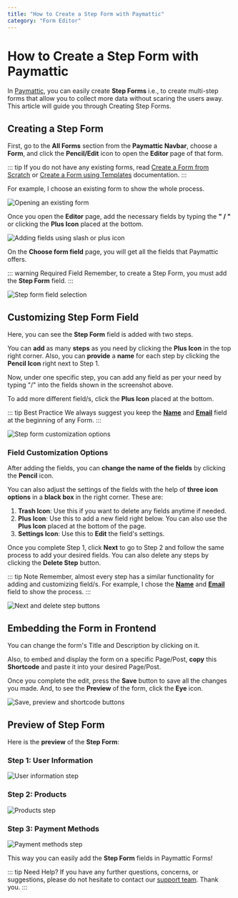 ```yaml
---
title: "How to Create a Step Form with Paymattic"
category: "Form Editor"
---
```


# How to Create a Step Form with Paymattic

In [Paymattic](https://paymattic.com/), you can easily create **Step Forms** i.e., to create multi-step forms that allow you to collect more data without scaring the users away. This article will guide you through Creating Step Forms.

## Creating a Step Form

First, go to the **All Forms** section from the **Paymattic Navbar**, choose a **Form**, and click the **Pencil/Edit** icon to open the **Editor** page of that form.

::: tip
If you do not have any existing forms, read [Create a Form from Scratch](../form-editor/how-to-create-a-form-from-scratch-with-paymattic.md) or [Create a Form using Templates](../form-editor/simple-form-templates.md) documentation.
:::

For example, I choose an existing form to show the whole process.

![Opening an existing form](/images/form-editor/creating-a-step-form-with-paymattic/open-desired-form-scaled.webp)

Once you open the **Editor** page, add the necessary fields by typing the **" / "** or clicking the **Plus Icon** placed at the bottom.

![Adding fields using slash or plus icon](/images/form-editor/creating-a-step-form-with-paymattic/type-22-22-or-click-2222-to-add-desired-fileds.webp)

On the **Choose form field** page, you will get all the fields that Paymattic offers.

::: warning Required Field
Remember, to create a Step Form, you must add the **Step Form** field.
:::

![Step form field selection](/images/form-editor/creating-a-step-form-with-paymattic/Step-Form-field.webp)

## Customizing Step Form Field

Here, you can see the **Step Form** field is added with two steps.

You can **add** as many **steps** as you need by clicking the **Plus Icon** in the top right corner. Also, you can **provide** a **name** for each step by clicking the **Pencil Icon** right next to Step 1.

Now, under one specific step, you can add any field as per your need by typing "/" into the fields shown in the screenshot above.

To add more different field/s, click the **Plus Icon** placed at the bottom.

::: tip Best Practice
We always suggest you keep the **[Name](../general-input-fields/how-to-use-general-form-input-fields-in-wordpress-with-paymattic#_1-name-field)** and **[Email](../general-input-fields/how-to-use-general-form-input-fields-in-wordpress-with-paymattic#_2-email-field)** field at the beginning of any Form.
:::

![Step form customization options](/images/form-editor/creating-a-step-form-with-paymattic/Step-name-editor-icon-to-add-steps-2222-icon-to-insert-fields.webp)

### Field Customization Options

After adding the fields, you can **change the name of the fields** by clicking the **Pencil** icon.

You can also adjust the settings of the fields with the help of **three icon options** in a **black box** in the right corner. These are:

1. **Trash Icon**: Use this if you want to delete any fields anytime if needed.
2. **Plus Icon**: Use this to add a new field right below. You can also use the **Plus Icon** placed at the bottom of the page.
3. **Settings Icon**: Use this to **Edit** the field's settings.

Once you complete Step 1, click **Next** to go to Step 2 and follow the same process to add your desired fields. You can also delete any steps by clicking the **Delete Step** button.

::: tip Note
Remember, almost every step has a similar functionality for adding and customizing field/s. For example, I chose the **[Name](../general-input-fields/how-to-use-general-form-input-fields-in-wordpress-with-paymattic#_1-name-field)** and **[Email](../general-input-fields/how-to-use-general-form-input-fields-in-wordpress-with-paymattic#_2-email-field)** field to show the process.
:::

![Next and delete step buttons](/images/form-editor/creating-a-step-form-with-paymattic/Next-and-Delete-button.webp)

## Embedding the Form in Frontend

You can change the form's Title and Description by clicking on it.

Also, to embed and display the form on a specific Page/Post, **copy** this **Shortcode** and paste it into your desired Page/Post.

Once you complete the edit, press the **Save** button to save all the changes you made.
And, to see the **Preview** of the form, click the **Eye** icon.

![Save, preview and shortcode buttons](/images/form-editor/creating-a-step-form-with-paymattic/Save-preview-shortcode-buttons-scaled.webp)

## Preview of Step Form

Here is the **preview** of the **Step Form**:

### Step 1: User Information
![User information step](/images/form-editor/creating-a-step-form-with-paymattic/User-Information.webp)

### Step 2: Products
![Products step](/images/form-editor/creating-a-step-form-with-paymattic/Products.webp)

### Step 3: Payment Methods
![Payment methods step](/images/form-editor/creating-a-step-form-with-paymattic/Payment-methods.webp)

This way you can easily add the **Step Form** fields in Paymattic Forms!

::: tip Need Help?
If you have any further questions, concerns, or suggestions, please do not hesitate to contact our [support team](https://wpmanageninja.com/support-tickets/?utm_source=wpmn&utm_medium=home&utm_campaign=site#/). Thank you.
:::
